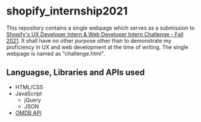 # shopify_internship2021

This repository contains a single webpage which serves as a submission to <a href= "https://docs.google.com/document/d/1SdR9rQpocsH5rPTOcxr9noqHRld5NJlylKO9Hf94U8U/edit#heading=h.31w9woubunro" >Shopify's UX Developer Intern & Web Developer Intern Challenge - Fall 2021</a>. It shall have no other purpose other than to demonstrate my proficiency in UX and web development at the time of writing. The single webpage is named as "challenge.html".

## Languagse, Libraries and APIs used ##
- HTML/CSS
- JavaScript
  - jQuery
  - JSON
- <a href="http://www.omdbapi.com/">OMDB API</a>
